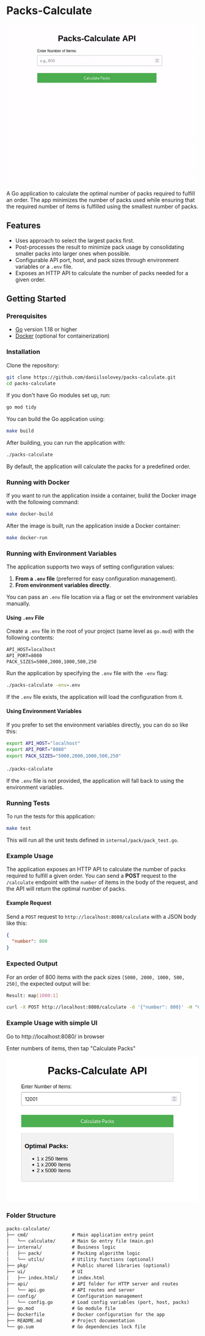 
# Packs-Calculate


![alt text](images/packs-calculate1.gif)


A Go application to calculate the optimal number of packs required to fulfill an order. The app minimizes the number of packs used while ensuring that the required number of items is fulfilled using the smallest number of packs.

## Features

- Uses approach to select the largest packs first.
- Post-processes the result to minimize pack usage by consolidating smaller packs into larger ones when possible.
- Configurable API port, host, and pack sizes through environment variables or a `.env` file.
- Exposes an HTTP API to calculate the number of packs needed for a given order.

## Getting Started

### Prerequisites

- [Go](https://golang.org/dl/) version 1.18 or higher
- [Docker](https://www.docker.com/products/docker-desktop) (optional for containerization)

### Installation

Clone the repository:

```bash
git clone https://github.com/daniilsolovey/packs-calculate.git
cd packs-calculate
```

If you don't have Go modules set up, run:

```bash
go mod tidy
```

You can build the Go application using:

```bash
make build
```

After building, you can run the application with:

```bash
./packs-calculate
```

By default, the application will calculate the packs for a predefined order.

### Running with Docker

If you want to run the application inside a container, build the Docker image with the following command:

```bash
make docker-build
```

After the image is built, run the application inside a Docker container:

```bash
make docker-run
```

### Running with Environment Variables

The application supports two ways of setting configuration values:

1. **From a `.env` file** (preferred for easy configuration management).
2. **From environment variables directly**.

You can pass an `.env` file location via a flag or set the environment variables manually.

#### Using `.env` File

Create a `.env` file in the root of your project (same level as `go.mod`) with the following contents:

```
API_HOST=localhost
API_PORT=8080
PACK_SIZES=5000,2000,1000,500,250
```

Run the application by specifying the `.env` file with the `-env` flag:

```bash
./packs-calculate -env=.env
```

If the `.env` file exists, the application will load the configuration from it.

#### Using Environment Variables

If you prefer to set the environment variables directly, you can do so like this:

```bash
export API_HOST="localhost"
export API_PORT="8080"
export PACK_SIZES="5000,2000,1000,500,250"

./packs-calculate
```

If the `.env` file is not provided, the application will fall back to using the environment variables.

### Running Tests

To run the tests for this application:

```bash
make test
```

This will run all the unit tests defined in `internal/pack/pack_test.go`.

### Example Usage

The application exposes an HTTP API to calculate the number of packs required to fulfill a given order. You can send a **POST** request to the `/calculate` endpoint with the `number` of items in the body of the request, and the API will return the optimal number of packs.

#### Example Request

Send a `POST` request to `http://localhost:8080/calculate` with a JSON body like this:

```json
{
  "number": 800
}
```

### Expected Output

For an order of 800 items with the pack sizes `[5000, 2000, 1000, 500, 250]`, the expected output will be:



```bash
Result: map[1000:1]
```

```bash
curl -X POST http://localhost:8080/calculate -d '{"number": 800}' -H "Content-Type: application/json"

```

### Example Usage with simple UI

Go to http://localhost:8080/ in browser

Enter numbers of items, then tap "Calculate Packs"

![alt text](images/packs-calculate.png)



### Folder Structure

```
packs-calculate/
├── cmd/                # Main application entry point
│   └── calculate/      # Main Go entry file (main.go)
├── internal/           # Business logic
│   ├── pack/           # Packing algorithm logic
│   └── utils/          # Utility functions (optional)
├── pkg/                # Public shared libraries (optional)
├── ui/                 # UI
│   ├── index.html/     # index.html
├── api/                # API folder for HTTP server and routes
│   └── api.go          # API routes and server
├── config/             # Configuration management
│   └── config.go       # Load config variables (port, host, packs)
├── go.mod              # Go module file
├── Dockerfile          # Docker configuration for the app
├── README.md           # Project documentation
└── go.sum              # Go dependencies lock file
```
